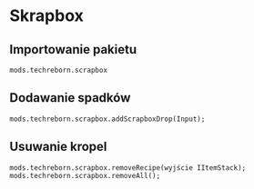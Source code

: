 # Skrapbox

## Importowanie pakietu
`mods.techreborn.scrapbox`

## Dodawanie spadków
```zenscript
mods.techreborn.scrapbox.addScrapboxDrop(Input);
```

## Usuwanie kropel
```zenscript
mods.techreborn.scrapbox.removeRecipe(wyjście IItemStack);
mods.techreborn.scrapbox.removeAll();
```